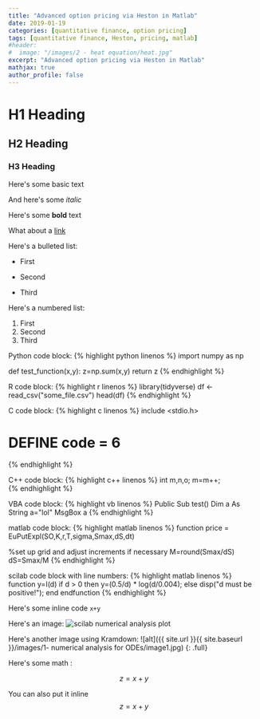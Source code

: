 ```yaml
---
title: "Advanced option pricing via Heston in Matlab"
date: 2019-01-19
categories: [quantitative finance, option pricing]
tags: [quantitative finance, Heston, pricing, matlab]
#header:
#  image: "/images/2 - heat equation/heat.jpg"
excerpt: "Advanced option pricing via Heston in Matlab"
mathjax: true
author_profile: false
---
```


# H1 Heading

## H2 Heading

### H3 Heading

Here's some basic text

And here's some *italic*

Here's some **bold** text

What about a [link](https://github.com/kboct)

Here's a bulleted list:
* First
+ Second
- Third


Here's a numbered list:
1. First
2. Second
3. Third

Python code block:
{% highlight python linenos %}
import numpy as np

def test_function(x,y):
  z=np.sum(x,y)
return z
{% endhighlight %}

R code block:
{% highlight r linenos %}
library(tidyverse)
df <- read_csv("some_file.csv")
head(df)
{% endhighlight %}

C code block:
{% highlight c linenos %}
include <stdio.h>
# DEFINE code = 6
{% endhighlight %}

C++ code block:
{% highlight c++ linenos %}
int m,n,o;
m=m++;  
{% endhighlight %}

VBA code block:
{% highlight vb linenos %}
Public Sub test()
Dim a As String
a="lol"
MsgBox a
{% endhighlight %}

matlab code block:
{% highlight matlab linenos %}
function price = EuPutExpl(SO,K,r,T,sigma,Smax,dS,dt)

%set up grid and adjust increments if necessary
M=round(Smax/dS)
dS=Smax/M
{% endhighlight %}

scilab code block with line numbers:
{% highlight matlab linenos %}
function y=I(d)
    if d > 0 then
        y=(0.5/d) * log(d/0.004);
    else
        disp("d must be positive!");
    end
endfunction
{% endhighlight %}

Here's some inline code `x+y`

Here's an image:
<img src="{{ site.url }}{{ site.baseurl }}/images/1- numerical analysis for ODEs/image1.jpg" alt="scilab numerical analysis plot" class="full">


Here's another image using Kramdown:
![alt]({{ site.url }}{{ site.baseurl }}/images/1- numerical analysis for ODEs/image1.jpg)
{: .full}

Here's some math :

$$z=x+y$$

You can also put it inline $$z=x+y$$
